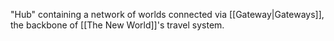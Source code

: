 "Hub" containing a network of worlds connected via [[Gateway|Gateways]], the backbone of [[The New World]]'s travel system.